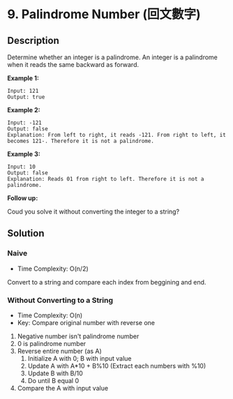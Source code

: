 # 9. Palindrome Number (回文數字)

## Description

Determine whether an integer is a palindrome. An integer is a palindrome when it reads the same backward as forward.

**Example 1:**

```
Input: 121
Output: true
```

**Example 2:**

```
Input: -121
Output: false
Explanation: From left to right, it reads -121. From right to left, it becomes 121-. Therefore it is not a palindrome.
```

**Example 3:**

```
Input: 10
Output: false
Explanation: Reads 01 from right to left. Therefore it is not a palindrome.
```

**Follow up:**

Coud you solve it without converting the integer to a string?


## Solution

### Naive

* Time Complexity: O(n/2)

Convert to a string and compare each index from beggining and end.

### Without Converting to a String

* Time Complexity: O(n)
* Key: Compare original number with reverse one

1. Negative number isn't palindrome number
2. 0 is palindrome number
3. Reverse entire number (as A)
    1. Initialize A with 0; B with input value
    2. Update A with A*10 + B%10 (Extract each numbers with %10)
    3. Update B with B/10
    4. Do until B equal 0
4. Compare the A with input value